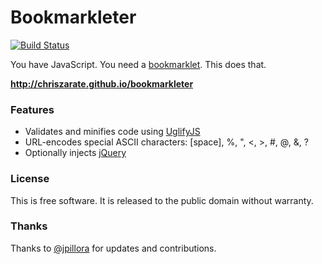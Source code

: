 # Bookmarkleter

[![Build Status][build-status]][travis-ci]

You have JavaScript. You need a [bookmarklet][bookmarklet]. This does that.

**http://chriszarate.github.io/bookmarkleter**

### Features

* Validates and minifies code using [UglifyJS][uglify]
* URL-encodes special ASCII characters: \[space\], %, ", <, >, #, @, &, ?
* Optionally injects [jQuery][jquery]

### License

This is free software. It is released to the public domain without warranty.

### Thanks

Thanks to [@jpillora][jpillora] for updates and contributions.


[build-status]: https://secure.travis-ci.org/chriszarate/bookmarkleter.svg?branch=master
[travis-ci]: http://travis-ci.org/chriszarate/bookmarkleter
[bookmarklet]: http://en.wikipedia.org/wiki/Bookmarklet
[uglify]: https://github.com/mishoo/UglifyJS
[jquery]: http://jquery.com
[jpillora]: https://github.com/jpillora
